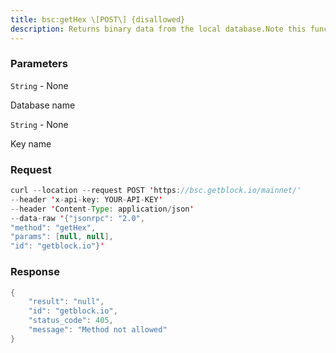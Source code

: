 ```yaml
---
title: bsc:getHex \[POST\] {disallowed}
description: Returns binary data from the local database.Note this function is deprecated and will be removed in the future.
---
```


### Parameters


`String` - None

Database name

`String` - None

Key name

### Request

``` java
curl --location --request POST 'https://bsc.getblock.io/mainnet/' 
--header 'x-api-key: YOUR-API-KEY' 
--header 'Content-Type: application/json' 
--data-raw '{"jsonrpc": "2.0",
"method": "getHex",
"params": [null, null],
"id": "getblock.io"}'
```

###  Response

``` java
{
    "result": "null",
    "id": "getblock.io",
    "status_code": 405,
    "message": "Method not allowed"
}
```


